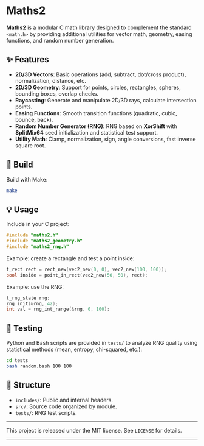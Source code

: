 # Maths2

**Maths2** is a modular C math library designed to complement the standard `<math.h>` by providing additional utilities for vector math, geometry, easing functions, and random number generation.

## ✨ Features

* **2D/3D Vectors**: Basic operations (add, subtract, dot/cross product), normalization, distance, etc.
* **2D/3D Geometry**: Support for points, circles, rectangles, spheres, bounding boxes, overlap checks.
* **Raycasting**: Generate and manipulate 2D/3D rays, calculate intersection points.
* **Easing Functions**: Smooth transition functions (quadratic, cubic, bounce, back).
* **Random Number Generator (RNG)**: RNG based on **XorShift** with **SplitMix64** seed initialization and statistical test support.
* **Utility Math**: Clamp, normalization, sign, angle conversions, fast inverse square root.

## 🔧 Build

Build with Make:

```bash
make
```

## 💡 Usage

Include in your C project:

```c
#include "maths2.h"
#include "maths2_geometry.h"
#include "maths2_rng.h"
```

Example: create a rectangle and test a point inside:

```c
t_rect rect = rect_new(vec2_new(0, 0), vec2_new(100, 100));
bool inside = point_in_rect(vec2_new(50, 50), rect);
```

Example: use the RNG:

```c
t_rng_state rng;
rng_init(&rng, 42);
int val = rng_int_range(&rng, 0, 100);
```

## 🔎 Testing

Python and Bash scripts are provided in `tests/` to analyze RNG quality using statistical methods (mean, entropy, chi-squared, etc.):

```bash
cd tests
bash random.bash 100 100
```

## 📁 Structure

* `includes/`: Public and internal headers.
* `src/`: Source code organized by module.
* `tests/`: RNG test scripts.

---

This project is released under the MIT license. See `LICENSE` for details.

---
